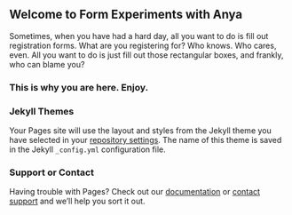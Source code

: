 ## Welcome to Form Experiments with Anya

Sometimes, when you have had a hard day, all you want to do is fill out registration forms. What are you registering for? Who knows. Who cares, even. All you want to do is just fill out those rectangular boxes, and frankly, who can blame you? 

### This is why you are here. Enjoy. 








### Jekyll Themes

Your Pages site will use the layout and styles from the Jekyll theme you have selected in your [repository settings](https://github.com/anyaliv/form_time/settings). The name of this theme is saved in the Jekyll `_config.yml` configuration file.

### Support or Contact

Having trouble with Pages? Check out our [documentation](https://help.github.com/categories/github-pages-basics/) or [contact support](https://github.com/contact) and we’ll help you sort it out.
